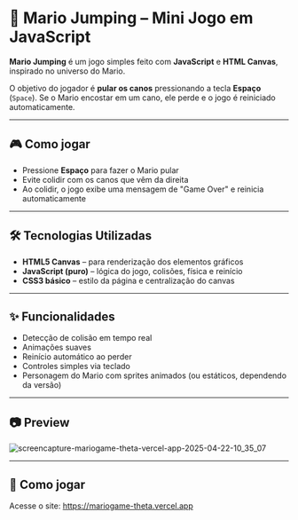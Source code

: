 # 🍄 Mario Jumping – Mini Jogo em JavaScript

**Mario Jumping** é um jogo simples feito com **JavaScript** e **HTML Canvas**, inspirado no universo do Mario.

O objetivo do jogador é **pular os canos** pressionando a tecla **Espaço** (`Space`). Se o Mario encostar em um cano, ele perde e o jogo é reiniciado automaticamente.

---

## 🎮 Como jogar

- Pressione **Espaço** para fazer o Mario pular  
- Evite colidir com os canos que vêm da direita  
- Ao colidir, o jogo exibe uma mensagem de "Game Over" e reinicia automaticamente

---

## 🛠️ Tecnologias Utilizadas

- **HTML5 Canvas** – para renderização dos elementos gráficos  
- **JavaScript (puro)** – lógica do jogo, colisões, física e reinício  
- **CSS3 básico** – estilo da página e centralização do canvas

---

## ✨ Funcionalidades

- Detecção de colisão em tempo real  
- Animações suaves
- Reinício automático ao perder  
- Controles simples via teclado  
- Personagem do Mario com sprites animados (ou estáticos, dependendo da versão)

---

## 📷 Preview
![screencapture-mariogame-theta-vercel-app-2025-04-22-10_35_07](https://github.com/user-attachments/assets/1c3c09d4-6e75-4a7d-82be-15fcb22308d7)

---

## 🚀 Como jogar
Acesse o site: https://mariogame-theta.vercel.app
